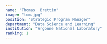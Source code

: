 ```yaml
---
name: "Thomas  Brettin"
image: "tom.jpg"
position: "Strategic Program Manager"
department: "Data Science and Learning"
institution: "Argonne National Laboratory"
ranking: 1
---
```

